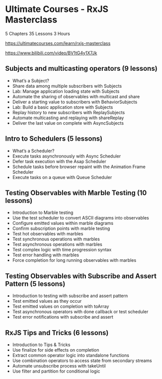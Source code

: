 # Ultimate Courses - RxJS Masterclass

5 Chapters 35 Lessons 3 Hours

https://ultimatecourses.com/learn/rxjs-masterclass

https://www.bilibili.com/video/BV1tG4y1X7Jk

## Subjects and multicasting operators (9 lessons)

- What’s a Subject?
- Share data among multiple subscribers with Subjects
- Lab: Manage application loading state with Subjects
- Automate the sharing of observables with multicast and share
- Deliver a starting value to subscribers with BehaviorSubjects
- Lab: Build a basic application store with Subjects
- Replay history to new subscribers with ReplaySubjects
- Automate multicasting and replaying with shareReplay
- Deliver the last value on complete with AsyncSubjects

## Intro to Schedulers (5 lessons)

- What’s a Scheduler?
- Execute tasks asynchronously with Async Scheduler
- Defer task execution with the Asap Scheduler
- Schedule tasks before browser repaint with the Animation Frame Scheduler
- Execute tasks on a queue with Queue Scheduler

## Testing Observables with Marble Testing (10 lessons)

- Introduction to Marble testing
- Use the test scheduler to convert ASCII diagrams into observables
- Configure emitted values within marble diagrams
- Confirm subscription points with marble testing
- Test hot observables with marbles
- Test synchronous operations with marbles
- Test asynchronous operations with marbles
- Test complex logic with time progression syntax
- Test error handling with marbles
- Force completion for long running observables with marbles

## Testing Observables with Subscribe and Assert Pattern (5 lessons)

- Introduction to testing with subscribe and assert pattern
- Test emitted values as they occur
- Test emitted values on completion with toArray
- Test asynchronous operators with done callback or test scheduler
- Test error notifications with subscribe and assert

## RxJS Tips and Tricks (6 lessons)

- Introduction to Tips & Tricks
- Use finalize for side effects on completion
- Extract common operator logic into standalone functions
- Use combination operators to access state from secondary streams
- Automate unsubscribe process with takeUntil
- Use filter and partition for conditional logic
